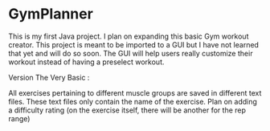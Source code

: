 # GymPlanner
This is my first Java project. I plan on expanding this basic Gym workout creator. This project is meant to be imported to a GUI
but I have not learned that yet and will do so soon. The GUI will help users really customize their workout instead of having a preselect workout.

Version The Very Basic :

All exercises pertaining to different muscle groups are saved in different text files.
These text files only contain the name of the exercise.
  Plan on adding a difficulty rating (on the exercise itself, there will be another for the rep range)

    
